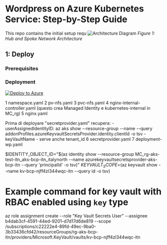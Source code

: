 # Wordpress on Azure Kubernetes Service: Step-by-Step Guide
This repo contains the initial setup requ
![Architecture Diagram](./images/hubspoke.png)
*Figure 1: Hub and Spoke Network Architecture*

## 1: Deploy
### Prerequisites
### Deployment


[![Deploy to Azure](https://aka.ms/deploytoazurebutton)](https://portal.azure.com/#create/Microsoft.Template/uri/https%3A%2F%2Fraw.githubusercontent.com%2FTommaso23%2FWordpress-on-AKS%2Frefs%2Fheads%2Fmain%2Fazuredeploy.json)


1 namespace.yaml
2 pv-nfs.yaml
3 pvc-nfs.yaml
4 nginx-internal-controller.yaml (questo crea Managed Identity e kubernetes-internal in MC_rg)
5 nginx.yaml

Prima di deployare "secretprovider.yaml" recupera:
    - userAssignedIdentityID: 
        az aks show --resource-group <resource-group> --name <cluster-name> --query addonProfiles.azureKeyvaultSecretsProvider.identity.clientId -o tsv
    - keyVaultName 
    - serve anche tenant_id
6 secretprovider.yaml
7 deployment-wp.yaml

$IDENTITY_OBJECT_ID="$(az identity show --resource-group MC_rg-aks-test-itn_aks-bcp-itn_italynorth --name azurekeyvaultsecretsprovider-aks-bcp-itn --query 'principalId' -o tsv)"
$KEYVAULT_SCOPE=$(az keyvault show --name kv-bcp-njff4zl344wqc-itn --query id -o tsv)

# Example command for key vault with RBAC enabled using `key` type
az role assignment create --role "Key Vault Secrets User" --assignee b4dab3cf-4591-44ed-9201-d7d17d6de819 --scope /subscriptions/c22222e4-89fd-49ec-9ba0-3b33436cfd42/resourceGroups/rg-aks-bcp-itn/providers/Microsoft.KeyVault/vaults/kv-bcp-njff4zl344wqc-itn